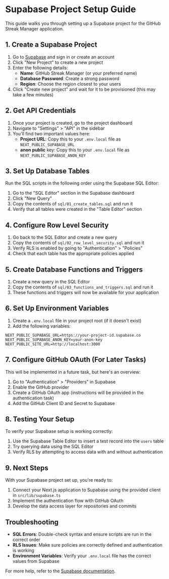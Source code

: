# Supabase Project Setup Guide

This guide walks you through setting up a Supabase project for the GitHub Streak Manager application.

## 1. Create a Supabase Project

1. Go to [Supabase](https://supabase.com/) and sign in or create an account
2. Click "New Project" to create a new project
3. Enter the following details:
   - **Name**: GitHub Streak Manager (or your preferred name)
   - **Database Password**: Create a strong password
   - **Region**: Choose the region closest to your users
4. Click "Create new project" and wait for it to be provisioned (this may take a few minutes)

## 2. Get API Credentials

1. Once your project is created, go to the project dashboard
2. Navigate to "Settings" > "API" in the sidebar
3. You'll find two important values here:
   - **Project URL**: Copy this to your `.env.local` file as `NEXT_PUBLIC_SUPABASE_URL`
   - **anon public** key: Copy this to your `.env.local` file as `NEXT_PUBLIC_SUPABASE_ANON_KEY`

## 3. Set Up Database Tables

Run the SQL scripts in the following order using the Supabase SQL Editor:

1. Go to the "SQL Editor" section in the Supabase dashboard
2. Click "New Query"
3. Copy the contents of `sql/01_create_tables.sql` and run it
4. Verify that all tables were created in the "Table Editor" section

## 4. Configure Row Level Security

1. Go back to the SQL Editor and create a new query
2. Copy the contents of `sql/02_row_level_security.sql` and run it
3. Verify RLS is enabled by going to "Authentication" > "Policies"
4. Check that each table has the appropriate policies applied

## 5. Create Database Functions and Triggers

1. Create a new query in the SQL Editor
2. Copy the contents of `sql/03_functions_and_triggers.sql` and run it
3. These functions and triggers will now be available for your application

## 6. Set Up Environment Variables

1. Create a `.env.local` file in your project root (if it doesn't exist)
2. Add the following variables:
```
NEXT_PUBLIC_SUPABASE_URL=https://your-project-id.supabase.co
NEXT_PUBLIC_SUPABASE_ANON_KEY=your-anon-key
NEXT_PUBLIC_SITE_URL=http://localhost:3000
```

## 7. Configure GitHub OAuth (For Later Tasks)

This will be implemented in a future task, but here's an overview:

1. Go to "Authentication" > "Providers" in Supabase
2. Enable the GitHub provider
3. Create a GitHub OAuth app (instructions will be provided in the authentication task)
4. Add the GitHub Client ID and Secret to Supabase

## 8. Testing Your Setup

To verify your Supabase setup is working correctly:

1. Use the Supabase Table Editor to insert a test record into the `users` table
2. Try querying data using the SQL Editor
3. Verify RLS by attempting to access data with and without authentication

## 9. Next Steps

With your Supabase project set up, you're ready to:

1. Connect your Next.js application to Supabase using the provided client in `src/lib/supabase.ts`
2. Implement the authentication flow with GitHub OAuth
3. Develop the data access layer for repositories and commits

## Troubleshooting

- **SQL Errors**: Double-check syntax and ensure scripts are run in the correct order
- **RLS Issues**: Make sure policies are correctly defined and authentication is working
- **Environment Variables**: Verify your `.env.local` file has the correct values from Supabase

For more help, refer to the [Supabase documentation](https://supabase.com/docs). 